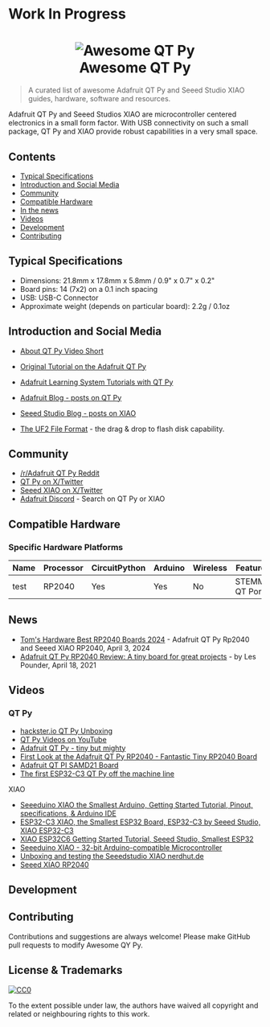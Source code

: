 # Work In Progress

<h1 align="center">
  <img src="https://github.com/adafruit/awesome-qt-py/blob/main/assets/qt-py2.gif" alt="Awesome QT Py"><br>Awesome QT Py
</h1>

> A curated list of awesome Adafruit QT Py and Seeed Studio XIAO guides, hardware, software and resources.

Adafruit QT Py and Seeed Studios XIAO are microcontroller centered electronics in a small form factor. With USB connectivity on such a small package, QT Py and XIAO provide robust capabilities in a very small space.

## Contents

- [Typical Specifications](#typical-specifications)
- [Introduction and Social Media](#introduction-and-social-media)
- [Community](#community)
- [Compatible Hardware](#compatible-hardware)
- [In the news](#news)
- [Videos](#videos)
- [Development](#development)
- [Contributing](#contributing)

## Typical Specifications

- Dimensions: 21.8mm x 17.8mm x 5.8mm / 0.9" x 0.7" x 0.2"
- Board pins: 14 (7x2) on a 0.1 inch spacing
- USB: USB-C Connector
- Approximate weight (depends on particular board): 2.2g / 0.1oz

## Introduction and Social Media
- [About QT Py Video Short](https://www.youtube.com/shorts/0Qssr6B6MrU)
- [Original Tutorial on the Adafruit QT Py](https://learn.adafruit.com/adafruit-qt-py)


- [Adafruit Learning System Tutorials with QT Py](https://learn.adafruit.com/search?q=QT%20py)
- [Adafruit Blog - posts on QT Py](https://blog.adafruit.com/?s=qt+py)
- [Seeed Studio Blog - posts on XIAO](https://www.seeedstudio.com/blog/?s=xiao)
- [The UF2 File Format](https://github.com/microsoft/uf2) - the drag & drop to flash disk capability.

## Community

- [/r/Adafruit QT Py Reddit](https://www.reddit.com/r/adafruit/search/?q=qt+py) 
- [QT Py on X/Twitter](https://twitter.com/search?q=qt%20py&src=typed_query)
- [Seeed XIAO on X/Twitter](https://twitter.com/search?q=seeed%20xiao&src=typed_query&f=top)
- [Adafruit Discord](https://adafru.it/discord) - Search on QT Py or XIAO

## Compatible Hardware

### Specific Hardware Platforms

| Name | Processor | CircuitPython | Arduino | Wireless | Features |
|----------------|------------------|---|---|---|---------------------------------|
| test | RP2040 | Yes | Yes | No | STEMMA QT Port |

## News
- [Tom's Hardware Best RP2040 Boards 2024](https://www.tomshardware.com/best-picks/best-rp2040-boards) - Adafruit QT Py Rp2040 and Seeed XIAO RP2040, April 3, 2024
- [Adafruit QT Py RP2040 Review: A tiny board for great projects](https://www.tomshardware.com/reviews/adafruit-qt-py-rp2040-review) - by Les Pounder, April 18, 2021

## Videos

### QT Py

- [hackster.io QT Py Unboxing](https://www.hackster.io/videos/769)
- [QT Py Videos on YouTube](https://www.youtube.com/results?search_query=qt+py)
- [Adafruit QT Py - tiny but mighty](https://www.youtube.com/watch?v=dAYrv1azfT4)
- [First Look at the Adafruit QT Py RP2040 - Fantastic Tiny RP2040 Board](https://www.youtube.com/watch?v=qfbPyu_1L18)
- [Adafruit QT PI SAMD21 Board](https://www.youtube.com/watch?v=qwKIxXVd0lc)
- [The first ESP32-C3 QT Py off the machine line](https://www.youtube.com/watch?v=whaBOyJfLSM)

XIAO

- [Seeeduino XIAO the Smallest Arduino, Getting Started Tutorial, Pinout, specifications, & Arduino IDE](https://www.youtube.com/watch?v=t1XsDqZjuQo)
- [ESP32-C3 XIAO, the Smallest ESP32 Board, ESP32-C3 by Seeed Studio, XIAO ESP32-C3](https://www.youtube.com/watch?v=P215DJxGjQs)
- [XIAO ESP32C6 Getting Started Tutorial, Seeed Studio, Smallest ESP32](https://www.youtube.com/watch?v=LnFYCHeL84w)
- [Seeeduino XIAO - 32-bit Arduino-compatible Microcontroller](https://www.youtube.com/watch?v=pTwEnckaPYY)
- [Unboxing and testing the Seeedstudio XIAO nerdhut.de](https://www.youtube.com/watch?v=oqDOyln_4dE)
- [Seeed XIAO RP2040](https://www.youtube.com/watch?v=u61mOIfGdR8)

## Development


## Contributing

Contributions and suggestions are always welcome! Please make GitHub pull requests to modify Awesome QY Py.

## License & Trademarks

[![CC0](http://mirrors.creativecommons.org/presskit/buttons/88x31/svg/cc-zero.svg)](https://creativecommons.org/publicdomain/zero/1.0/)

To the extent possible under law, the authors have waived all copyright and related or neighbouring rights to this work.
